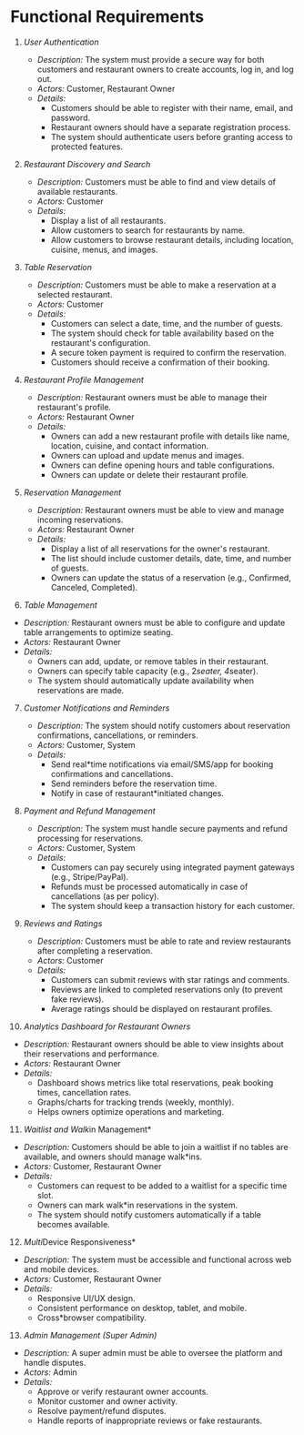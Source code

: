 # Functional Requirements

1.  *User Authentication*
    *   *Description:* The system must provide a secure way for both customers and restaurant owners to create accounts, log in, and log out.
    *   *Actors:* Customer, Restaurant Owner
    *   *Details:*
        *   Customers should be able to register with their name, email, and password.
        *   Restaurant owners should have a separate registration process.
        *   The system should authenticate users before granting access to protected features.

2.  *Restaurant Discovery and Search*
    *   *Description:* Customers must be able to find and view details of available restaurants.
    *   *Actors:* Customer
    *   *Details:*
        *   Display a list of all restaurants.
        *   Allow customers to search for restaurants by name.
        *   Allow customers to browse restaurant details, including location, cuisine, menus, and images.

3.  *Table Reservation*
    *   *Description:* Customers must be able to make a reservation at a selected restaurant.
    *   *Actors:* Customer
    *   *Details:*
        *   Customers can select a date, time, and the number of guests.
        *   The system should check for table availability based on the restaurant's configuration.
        *   A secure token payment is required to confirm the reservation.
        *   Customers should receive a confirmation of their booking.

4.  *Restaurant Profile Management*
    *   *Description:* Restaurant owners must be able to manage their restaurant's profile.
    *   *Actors:* Restaurant Owner
    *   *Details:*
        *   Owners can add a new restaurant profile with details like name, location, cuisine, and contact information.
        *   Owners can upload and update menus and images.
        *   Owners can define opening hours and table configurations.
        *   Owners can update or delete their restaurant profile.

5.  *Reservation Management*
    *   *Description:* Restaurant owners must be able to view and manage incoming reservations.
    *   *Actors:* Restaurant Owner
    *   *Details:*
        *   Display a list of all reservations for the owner's restaurant.
        *   The list should include customer details, date, time, and number of guests.
        *   Owners can update the status of a reservation (e.g., Confirmed, Canceled, Completed).


6.  *Table Management*
   * *Description:* Restaurant owners must be able to configure and update table arrangements to optimize seating.  
   * *Actors:* Restaurant Owner  
   * *Details:*  
     * Owners can add, update, or remove tables in their restaurant.  
     * Owners can specify table capacity (e.g., 2*seater, 4*seater).  
     * The system should automatically update availability when reservations are made.  

7. *Customer Notifications and Reminders*  
   * *Description:* The system should notify customers about reservation confirmations, cancellations, or reminders.  
   * *Actors:* Customer, System  
   * *Details:*  
     * Send real*time notifications via email/SMS/app for booking confirmations and cancellations.  
     * Send reminders before the reservation time.  
     * Notify in case of restaurant*initiated changes.  

8. *Payment and Refund Management*  
   * *Description:* The system must handle secure payments and refund processing for reservations.  
   * *Actors:* Customer, System  
   * *Details:*  
     * Customers can pay securely using integrated payment gateways (e.g., Stripe/PayPal).  
     * Refunds must be processed automatically in case of cancellations (as per policy).  
     * The system should keep a transaction history for each customer.  

9. *Reviews and Ratings*  
   * *Description:* Customers must be able to rate and review restaurants after completing a reservation.  
   * *Actors:* Customer  
   * *Details:*  
     * Customers can submit reviews with star ratings and comments.  
     * Reviews are linked to completed reservations only (to prevent fake reviews).  
     * Average ratings should be displayed on restaurant profiles.  

10. *Analytics Dashboard for Restaurant Owners*  
   * *Description:* Restaurant owners should be able to view insights about their reservations and performance.  
   * *Actors:* Restaurant Owner  
   * *Details:*  
     * Dashboard shows metrics like total reservations, peak booking times, cancellation rates.  
     * Graphs/charts for tracking trends (weekly, monthly).  
     * Helps owners optimize operations and marketing.  

11. *Waitlist and Walk*in Management*  
   * *Description:* Customers should be able to join a waitlist if no tables are available, and owners should manage walk*ins.  
   * *Actors:* Customer, Restaurant Owner  
   * *Details:*  
     * Customers can request to be added to a waitlist for a specific time slot.  
     * Owners can mark walk*in reservations in the system.  
     * The system should notify customers automatically if a table becomes available.  

12. *Multi*Device Responsiveness*  
   * *Description:* The system must be accessible and functional across web and mobile devices.  
   * *Actors:* Customer, Restaurant Owner  
   * *Details:*  
     * Responsive UI/UX design.  
     * Consistent performance on desktop, tablet, and mobile.  
     * Cross*browser compatibility.  

13. *Admin Management (Super Admin)*  
   * *Description:* A super admin must be able to oversee the platform and handle disputes.  
   * *Actors:* Admin  
   * *Details:*  
     * Approve or verify restaurant owner accounts.  
     * Monitor customer and owner activity.  
     * Resolve payment/refund disputes.  
     * Handle reports of inappropriate reviews or fake restaurants.

